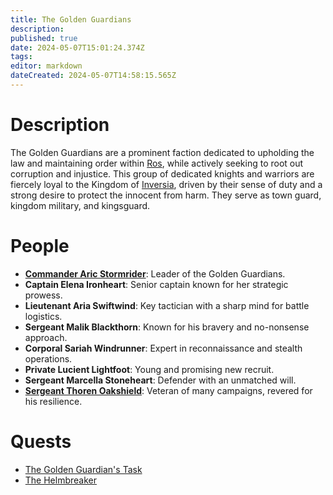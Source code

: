 ```yaml
---
title: The Golden Guardians
description: 
published: true
date: 2024-05-07T15:01:24.374Z
tags: 
editor: markdown
dateCreated: 2024-05-07T14:58:15.565Z
---
```


# Description

The Golden Guardians are a prominent faction dedicated to upholding the law and maintaining order within [Ros](/Places/Inversia/Ros), while actively seeking to root out corruption and injustice. This group of dedicated knights and warriors are fiercely loyal to the Kingdom of [Inversia](/Places/Inversia), driven by their sense of duty and a strong desire to protect the innocent from harm. They serve as town guard, kingdom military, and kingsguard.

# People

- **[Commander Aric Stormrider](/People/CommanderAricStormrider)**: Leader of the Golden Guardians.
- **Captain Elena Ironheart**: Senior captain known for her strategic prowess.
- **Lieutenant Aria Swiftwind**: Key tactician with a sharp mind for battle logistics.
- **Sergeant Malik Blackthorn**: Known for his bravery and no-nonsense approach.
- **Corporal Sariah Windrunner**: Expert in reconnaissance and stealth operations.
- **Private Lucient Lightfoot**: Young and promising new recruit.
- **Sergeant Marcella Stoneheart**: Defender with an unmatched will.
- **[Sergeant Thoren Oakshield](/People/ThorenOakshield)**: Veteran of many campaigns, revered for his resilience.

# Quests

- [The Golden Guardian's Task](/Quests/TheGoldenGuardiansTask)
- [The Helmbreaker](/Quests/TheHelmbreaker)

